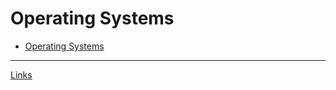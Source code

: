<!-- TITLE: myFreed -->
<!-- SUBTITLE: notes app for myFreed by Wiki.js -->

# Operating Systems
* [Operating Systems](/operating-systems)



-----

[Links](/links/)



